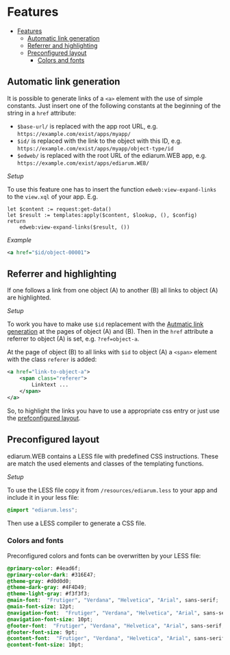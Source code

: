 # Features

- [Features](#features)
  - [Automatic link generation](#automatic-link-generation)
  - [Referrer and highlighting](#referrer-and-highlighting)
  - [Preconfigured layout](#preconfigured-layout)
    - [Colors and fonts](#colors-and-fonts)

## Automatic link generation

It is possible to generate links of a `<a>` element with the use of simple constants. Just insert one of the following constants at the beginning of the string in a `href` attribute:

- `$base-url/` is replaced with the app root URL, e.g. `https://example.com/exist/apps/myapp/`
- `$id/` is replaced with the link to the object with this ID, e.g. `https://example.com/exist/apps/myapp/object-type/id`
- `$edweb/` is replaced with the root URL of the ediarum.WEB app, e.g. `https://example.com/exist/apps/ediarum.WEB/`

*Setup*

To use this feature one has to insert the function `edweb:view-expand-links` to the `view.xql` of your app. E.g.

```
let $content := request:get-data()
let $result := templates:apply($content, $lookup, (), $config)
return
    edweb:view-expand-links($result, ())
```

*Example*

```xml
<a href="$id/object-00001">
```

## Referrer and highlighting

If one follows a link from one object (A) to another (B) all links to object (A) are highlighted.

*Setup*

To work you have to make use `$id` replacement with the [Autmatic link generation](#automatic-link-generation) at the pages of object (A) and (B). Then in the `href` attribute a referrer to object (A) is set, e.g. `?ref=object-a`.

At the page of object (B) to all links with `$id` to object (A) a `<span>` element with the class `referer` is added:

```xml
<a href="link-to-object-a">
    <span class="referer">
        Linktext ...
    </span>
</a>
```

So, to highlight the links you have to use a appropriate css entry or just use the [prefconfigured layout](#preconfigured-layout).


## Preconfigured layout

ediarum.WEB contains a LESS file with predefined CSS instructions. These are match the used elements and classes of the templating functions.

*Setup*

To use the LESS file copy it from `/resources/ediarum.less` to your app and include it in your less file:

```css
@import "ediarum.less"; 
```

Then use a LESS compiler to generate a CSS file.

### Colors and fonts

Preconfigured colors and fonts can be overwritten by your LESS file:

```css
@primary-color: #4ead6f;
@primary-color-dark: #316E47;
@theme-gray: #d0d0d0;
@theme-dark-gray: #4F4D49;
@theme-light-gray: #f3f3f3;
@main-font:  "Frutiger", "Verdana", "Helvetica", "Arial", sans-serif;
@main-font-size: 12pt;
@navigation-font:  "Frutiger", "Verdana", "Helvetica", "Arial", sans-serif;
@navigation-font-size: 10pt;
@footer-font:  "Frutiger", "Verdana", "Helvetica", "Arial", sans-serif;
@footer-font-size: 9pt;
@content-font:  "Frutiger", "Verdana", "Helvetica", "Arial", sans-serif;
@content-font-size: 10pt;
```